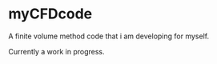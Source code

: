 # myCFDcode

A finite volume method code that i am developing for myself.

Currently a work in progress. 
